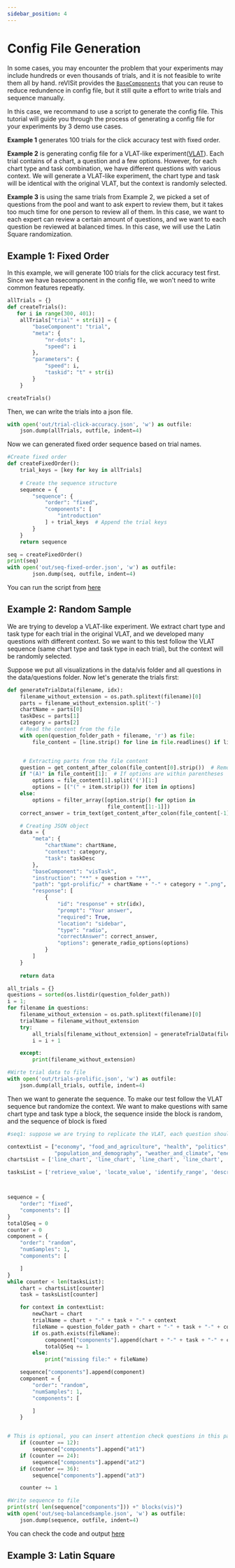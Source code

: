 ```yaml
---
sidebar_position: 4
---
```


# Config File Generation

In some cases, you may encounter the problem that your experiments may include hundreds or even thousands of trials, and it is not feasible to write them all by hand. 
reVISit provides the [`BaseComponents`](/docs/typedoc/type-aliases/BaseComponents/) that you can reuse to reduce redundence in config file, but it still quite a effort to write trials and sequence manually.

In this case, we recommand to use a script to generate the config file. 
This tutorial will guide you through the process of generating a config file for your experiments by 3 demo use cases.

**Example 1** generates 100 trials for the click accuracy test with fixed order.

**Example 2** is generating config file for a VLAT-like experiment([VLAT](https://ieeexplore.ieee.org/stamp/stamp.jsp?arnumber=7539634&casa_token=9jo2PolUvEQAAAAA:vQJzbp3Sh6FU5TW1uaNyNKzQio6cSyx6-BOKrZ4cbDE6nAYOWFj3NJNecDMQlHg-1beKBM8Ra5I&tag=1)). Each trial contains of a chart, a question and a few options. However, for each chart type and task combination, we have different questions with various context. 
We will generate a VLAT-like experiment, the chart type and task will be identical with the original VLAT, but the context is randomly selected. 

**Example 3** is using the same trials from Example 2, we picked a set of questions from the pool and want to ask expert to review them, but it takes too much time for one person to review all of them. 
In this case, we want to each expert can review a certain amount of questions, and we want to each question be reviewed at balanced times. In this case, we will use the Latin Square randomization.


## Example 1: Fixed Order
In this example, we will generate 100 trials for the click accuracy test first. Since we have basecomponent in the config file, we won't need to write common features repeatly. 

```python
allTrials = {}
def createTrials():
   for i in range(300, 401): 
    allTrials["trial" + str(i)] = {  
        "baseComponent": "trial",
        "meta": {
            "nr-dots": 1,
            "speed": i
        },
        "parameters": {
            "speed": i,
            "taskid": "t" + str(i)
        }
    }

createTrials()
```
Then, we can write the trials into a json file. 
```python
with open('out/trial-click-accuracy.json', 'w') as outfile:
    json.dump(allTrials, outfile, indent=4)
```

Now we can generated fixed order sequence based on trial names. 
```python
#Create fixed order
def createFixedOrder():
    trial_keys = [key for key in allTrials]
    
    # Create the sequence structure
    sequence = {
        "sequence": {
            "order": "fixed",
            "components": [
                "introduction"
            ] + trial_keys  # Append the trial keys
        }
    }
    return sequence

seq = createFixedOrder()
print(seq)
with open('out/seq-fixed-order.json', 'w') as outfile:
        json.dump(seq, outfile, indent=4)
```

You can run the script from [here](https://codesandbox.io/p/devbox/config-gen-demo1-cgzlg5?file=%2Fmain.py%3A9%2C2-24%2C15)


## Example 2: Random Sample

We are trying to develop a VLAT-like experiment. We extract chart type and task type for each trial in the original VLAT, and we developed many questions with different context. 
So we want to this test follow the VLAT sequence (same chart type and task type in each trial), but the context will be randomly selected. 

Suppose we put all visualizations in the data/vis folder and all questions in the data/questions folder.
Now let's generate the trials first:

```python
def generateTrialData(filename, idx):
    filename_without_extension = os.path.splitext(filename)[0]
    parts = filename_without_extension.split('-')
    chartName = parts[0]
    taskDesc = parts[1]
    category = parts[2]
    # Read the content from the file
    with open(question_folder_path + filename, 'r') as file:
        file_content = [line.strip() for line in file.readlines() if line.strip()]


     # Extracting parts from the file content
    question = get_content_after_colon(file_content[0].strip())  # Remove leading/trailing whitespaces
    if "(A)" in file_content[1]:  # If options are within parentheses
        options = file_content[1].split('(')[1:]
        options = [("(" + item.strip()) for item in options]
    else:
        options = filter_array([option.strip() for option in
                                file_content[1:-1]])  
    correct_answer = trim_text(get_content_after_colon(file_content[-1]))  

    # Creating JSON object
    data = {
        "meta": {
            "chartName": chartName,
            "context": category,
            "task": taskDesc
        },
        "baseComponent": "visTask",
        "instruction": "**" + question + "**",
        "path": "gpt-prolific/" + chartName + "-" + category + ".png",
        "response": [
            {
                "id": "response" + str(idx),
                "prompt": "Your answer",
                "required": True,
                "location": "sidebar",
                "type": "radio",
                "correctAnswer": correct_answer,
                "options": generate_radio_options(options)
            }
        ]
    }
   
    return data

all_trials = {}
questions = sorted(os.listdir(question_folder_path))
i = 1;
for filename in questions:
    filename_without_extension = os.path.splitext(filename)[0]
    trialName = filename_without_extension
    try:
        all_trials[filename_without_extension] = generateTrialData(filename, i)
        i = i + 1

    except:
        print(filename_without_extension)

#Wirte trial data to file
with open('out/trials-prolific.json', 'w') as outfile:
    json.dump(all_trials, outfile, indent=4)

```

Then we want to generate the sequence. To make our test follow the VLAT sequence but randomize the context.
We want to make questions with same chart type and task type a block, the sequence inside the block is random, and the sequence of block is fixed
```python
#seq1: suppose we are trying to replicate the VLAT, each question should have same chart type and task type, but randomly pick a context 

contextList = ["economy", "food_and_agriculture", "health", "politics", "education", "innovation",
               "population_and_demography", "weather_and_climate", "energy_and_environment"]
chartsList = ['line_chart', 'line_chart', 'line_chart', 'line_chart', 'line_chart', 'bar_chart', 'bar_chart', 'bar_chart', 'bar_chart', 'stacked_bar_chart', 'stacked_bar_chart', 'stacked_bar_chart', 'stacked_bar_chart', '100_percent_stacked_bar_chart', '100_percent_stacked_bar_chart', '100_percent_stacked_bar_chart', 'pie_chart', 'pie_chart', 'pie_chart', 'histogram', 'histogram', 'histogram', 'scatterplot', 'scatterplot', 'scatterplot', 'scatterplot', 'scatterplot', 'scatterplot', 'scatterplot', 'area_chart', 'area_chart', 'area_chart', 'area_chart', 'stacked_area_chart', 'stacked_area_chart', 'stacked_area_chart', 'stacked_area_chart', 'stacked_area_chart', 'bubble_chart', 'bubble_chart', 'bubble_chart', 'bubble_chart', 'bubble_chart', 'bubble_chart', 'bubble_chart', 'choropleth_map', 'choropleth_map', 'choropleth_map', 'tree_map', 'tree_map', 'tree_map', 'end']

tasksList = ['retrieve_value', 'locate_value', 'identify_range', 'describe_trend_or_correlation', 'estimate_the_difference_between_two_values_of_the_same_type', 'retrieve_value', 'locate_value', 'identify_range', 'make_comparisons', 'retrieve_value', 'estimate_the_ratio_of_one_value_to_another_value_of_the_same_type', 'locate_value', 'make_comparisons', 'retrieve_value', 'locate_value', 'make_comparisons', 'retrieve_value', 'locate_value', 'make_comparisons', 'retrieve_value', 'locate_value', 'make_comparisons', 'retrieve_value', 'locate_value', 'identify_range', 'identify_anomalies', 'identify_clusters', 'describe_trend_or_correlation', 'make_comparisons', 'retrieve_value', 'locate_value', 'identify_range', 'describe_trend_or_correlation', 'retrieve_value', 'estimate_the_ratio_of_one_value_to_another_value_of_the_same_type', 'locate_value', 'describe_trend_or_correlation', 'make_comparisons', 'retrieve_value', 'locate_value', 'identify_range', 'identify_anomalies', 'identify_clusters', 'describe_trend_or_correlation', 'make_comparisons', 'retrieve_value', 'locate_value', 'make_comparisons', 'locate_value', 'retrieve_value', 'identify_the_hierarchical_structure']



sequence = {
    "order": "fixed",
    "components": []
}
totalQSeq = 0
counter = 0
component = {
    "order": "random",
    "numSamples": 1,
    "components": [

    ]
}
while counter < len(tasksList):
    chart = chartsList[counter]
    task = tasksList[counter]

    for context in contextList:
        newChart = chart
        trialName = chart + "-" + task + "-" + context
        fileName = question_folder_path + chart + "-" + task + "-" + context + ".txt"
        if os.path.exists(fileName):
            component["components"].append(chart + "-" + task + "-" + context)
            totalQSeq += 1
        else:
            print("missing file:" + fileName)

    sequence["components"].append(component)
    component = {
        "order": "random",
        "numSamples": 1,
        "components": [

        ]
    }


# This is optional, you can insert attention check questions in this pattern.
    if (counter == 12):
        sequence["components"].append("at1")
    if (counter == 24):
        sequence["components"].append("at2")
    if (counter == 36):
        sequence["components"].append("at3")

    counter += 1

#Write sequence to file
print(str( len(sequence["components"])) +" blocks(vis)")
with open('out/seq-balancedsample.json', 'w') as outfile:
    json.dump(sequence, outfile, indent=4)

```

You can check the code and output [here](https://codesandbox.io/p/devbox/config-gen-demo2-ywf9rw?file=%2Fmain.py%3A77%2C1-138%2C1)


## Example 3: Latin Square